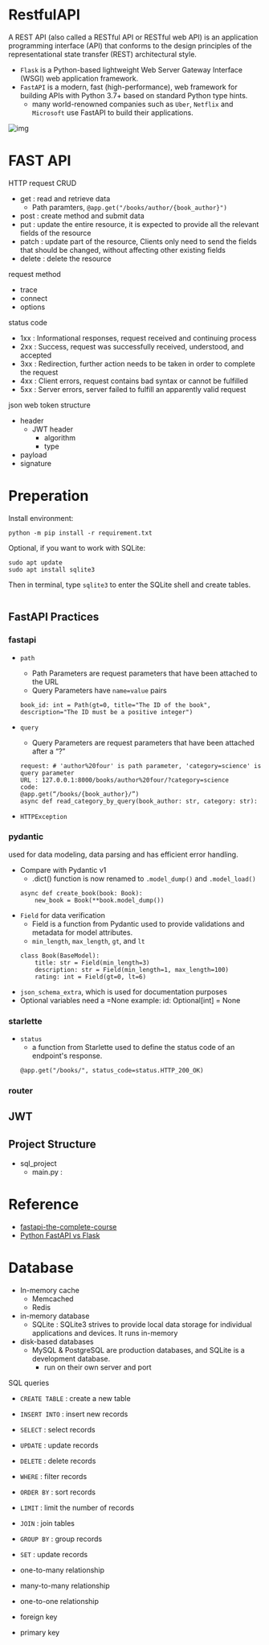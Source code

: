 # RestfulAPI
A REST API (also called a RESTful API or RESTful web API) is an application programming interface (API) that conforms to the design principles of the representational state transfer (REST) architectural style.  
- `Flask` is a Python-based lightweight Web Server Gateway Interface (WSGI) web application framework.
- `FastAPI` is a modern, fast (high-performance), web framework for building APIs with Python 3.7+ based on standard Python type hints.
    -  many world-renowned companies such as `Uber`, `Netflix` and `Microsoft` use FastAPI to build their applications.  

![img](fastAPI/imgs/fast-vs-flask.png)

# FAST API
HTTP request CRUD
- get : read and retrieve data
    - Path paramters, `@app.get("/books/author/{book_author}")`
- post : create method and submit data
- put : update the entire resource, it is expected to provide all the relevant fields of the resource
- patch : update part of the resource, Clients only need to send the fields that should be changed, without affecting other existing fields
- delete : delete the resource

request method
- trace
- connect
- options

status code
- 1xx : Informational responses, request received and continuing process
- 2xx : Success, request was successfully received, understood, and accepted
- 3xx : Redirection, further action needs to be taken in order to complete the request
- 4xx : Client errors, request contains bad syntax or cannot be fulfilled
- 5xx : Server errors, server failed to fulfill an apparently valid request

json web token structure
- header
    - JWT header
        - algorithm
        - type
- payload
- signature

# Preperation
Install environment:
```
python -m pip install -r requirement.txt
```

Optional, if you want to work with SQLite:
```
sudo apt update
sudo apt install sqlite3
```
Then in terminal, type `sqlite3` to enter the SQLite shell and create tables.
```
```

## FastAPI Practices
### fastapi
- `path`
    - Path Parameters are request parameters that have been attached to the URL
    - Query Parameters have `name=value` pairs
    ```
    book_id: int = Path(gt=0, title="The ID of the book", description="The ID must be a positive integer")
    ```
- `query`
    - Query Parameters are request parameters that have been attached after a “?”
    ```
    request: # 'author%20four' is path parameter, 'category=science' is query parameter
    URL : 127.0.0.1:8000/books/author%20four/?category=science
    code:
    @app.get(“/books/{book_author}/”)
    async def read_category_by_query(book_author: str, category: str):
    ```

- `HTTPException`

### pydantic
used for data modeling, data parsing and has efficient error handling.
- Compare with Pydantic v1
    - .dict() function is now renamed to `.model_dump()` and `.model_load()`
    ```
    async def create_book(book: Book):
        new_book = Book(**book.model_dump())
    ```
- `Field` for data verification
    - Field is a function from Pydantic used to provide validations and metadata for model attributes.
    - `min_length`, `max_length`, `gt`, and `lt`
    ```
    class Book(BaseModel):
        title: str = Field(min_length=3)
        description: str = Field(min_length=1, max_length=100)
        rating: int = Field(gt=0, lt=6)
    ```
- `json_schema_extra`, which is used for documentation purposes
- Optional variables need a =None example: id: Optional[int] = None

### starlette
- `status`
    - a function from Starlette used to define the status code of an endpoint's response.
    ```
    @app.get("/books/", status_code=status.HTTP_200_OK)
    ```

### router




## JWT


## Project Structure
- sql_project
    - main.py : 

# Reference
- [fastapi-the-complete-course](https://github.com/codingwithroby/fastapi-the-complete-course)
- [Python FastAPI vs Flask](https://www.turing.com/kb/fastapi-vs-flask-a-detailed-comparison)


# Database
- In-memory cache
    - Memcached
    - Redis
- in-memory database
    - SQLite : SQLite3 strives to provide local data storage for individual applications and devices. It runs in-memory
- disk-based databases
    - MySQL & PostgreSQL are production databases, and SQLite is a development database.
        - run on their own server and port

SQL queries
- `CREATE TABLE` : create a new table
- `INSERT INTO` : insert new records
- `SELECT` : select records
- `UPDATE` : update records
- `DELETE` : delete records
- `WHERE` : filter records
- `ORDER BY` : sort records
- `LIMIT` : limit the number of records
- `JOIN` : join tables
- `GROUP BY` : group records
- `SET` : update records

- one-to-many relationship
- many-to-many relationship
- one-to-one relationship

- foreign key
- primary key